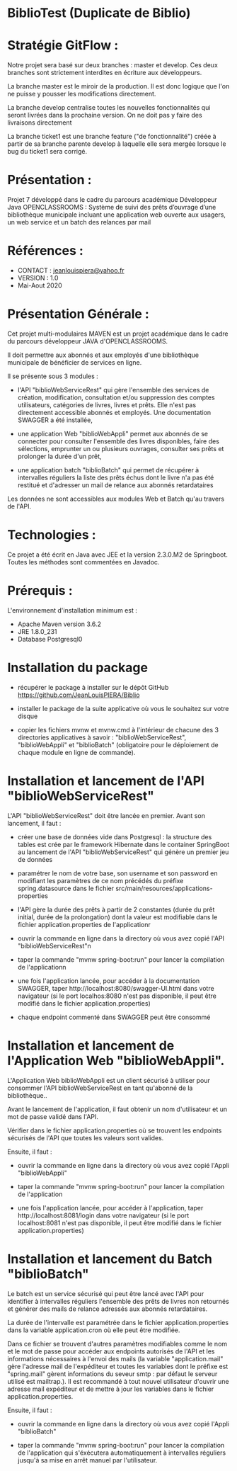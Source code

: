 
# BiblioTest (Duplicate de Biblio)

# Stratégie GitFlow :

Notre projet sera basé sur deux branches : master et develop. Ces deux branches sont strictement interdites en écriture aux développeurs.

La branche master est le miroir de la production. Il est donc logique que l'on ne puisse y pousser les modifications directement.

La branche develop centralise toutes les nouvelles fonctionnalités qui seront livrées dans la prochaine version. On ne doit pas y faire des livraisons directement

La branche ticket1 est une branche feature ("de fonctionnalité") créée à partir de sa branche parente develop à laquelle elle sera mergée lorsque le bug du ticket1 sera corrigé.  

# Présentation :

Projet 7 développé dans le cadre du parcours académique Développeur Java OPENCLASSROOMS : Système de suivi des prêts d’ouvrage d’une bibliothèque municipale incluant une application web ouverte aux usagers, un web service et un batch des relances par mail 

# Références :

- CONTACT : jeanlouispiera@yahoo.fr
- VERSION : 1.0
- Mai-Aout 2020

# Présentation Générale :

Cet projet multi-modulaires MAVEN est un projet académique dans le cadre du parcours développeur JAVA d'OPENCLASSROOMS.

Il doit permettre aux abonnés et aux employés d'une bibliothèque municipale de bénéficier de services en ligne.

Il se présente sous 3 modules :

- l'API "biblioWebServiceRest" qui gère l'ensemble des services de création, modification, consultation et/ou suppression des comptes utilisateurs, catégories de livres, livres et prêts. Elle n'est pas directement accessible abonnés et employés. Une documentation SWAGGER a été installée,

- une application Web "biblioWebAppli" permet aux abonnés de se connecter pour consulter l'ensemble des livres disponibles, faire des sélections, emprunter un ou plusieurs ouvrages, consulter ses prêts et prolonger la durée d'un prêt,

- une application batch "biblioBatch" qui permet de récupérer à intervalles réguliers la liste des prêts échus dont le livre n'a pas été restitué et d'adresser un mail de relance aux abonnés retardataires
 	
Les données ne sont accessibles aux modules Web et Batch qu'au travers de l'API.
 

# Technologies : 
Ce projet a été écrit en Java avec JEE et la version 2.3.0.M2 de Springboot. Toutes les méthodes sont commentées en Javadoc.

# Prérequis : 
L'environnement d'installation minimum est :
- Apache Maven version 3.6.2
- JRE 1.8.0_231
- Database Postgresql0

# Installation du package

- récupérer le package à installer sur le dépôt GitHub https://github.com/JeanLouisPIERA/Biblio

- installer le package de la suite applicative où vous le souhaitez sur votre disque 

- copier les fichiers mvnw et mvnw.cmd à l'intérieur de chacune des 3 directories applicatives à savoir : "biblioWebServiceRest", "biblioWebAppli" et "biblioBatch" (obligatoire pour le déploiement de chaque module en ligne de commande).


# Installation et lancement de l'API "biblioWebServiceRest"
 
L'API "biblioWebServiceRest" doit être lancée en premier. Avant son lancement, il faut :

- créer une base de données vide dans Postgresql : la structure des tables est crée par le framework Hibernate dans le container SpringBoot au lancement de l'API "biblioWebServiceRest" qui génère un premier jeu de données

- paramétrer le nom de votre base, son username et son password en modifiant les paramètres de ce nom précédés du préfixe spring.datasource dans le fichier src/main/resources/applications-properties

- l'API gère la durée des prêts à partir de 2 constantes (durée du prêt initial, durée de la prolongation) dont la valeur est modifiable dans le fichier application.properties de l'applicationr
- ouvrir la commande en ligne dans la directory où vous avez copié l'API "biblioWebServiceRest"n
- taper la commande "mvnw spring-boot:run" pour lancer la compilation de l'applicationn
- une fois l'application lancée, pour accéder à la documentation SWAGGER, taper http://localhost:8080/swagger-UI.html dans votre navigateur (si le port localhos:8080 n'est pas disponible, il peut être modifié dans le fichier application.properties)

- chaque endpoint commenté dans SWAGGER peut être consommé


# Installation et lancement de l'Application Web "biblioWebAppli".
L'Application Web biblioWebAppli est un client sécurisé à utiliser pour consommer l'API biblioWebServiceRest en tant qu'abonné de la bibliothèque..

Avant le lancement de l'application, il faut obtenir un nom d'utilisateur et un mot de passe validé dans l'API.

Vérifier dans le fichier application.properties où se trouvent les endpoints sécurisés de l'API que toutes les valeurs sont valides.

Ensuite, il faut :

- ouvrir la commande en ligne dans la directory où vous avez copié l'Appli "biblioWebAppli"

- taper la commande "mvnw spring-boot:run" pour lancer la compilation de l'application

- une fois l'application lancée, pour accéder à l'application, taper http://localhost:8081/login dans votre navigateur (si le port localhost:8081 n'est pas disponible, il peut être modifié dans le fichier application.properties)


# Installation et lancement du Batch "biblioBatch"

Le batch est un service sécurisé qui peut être lancé avec l'API pour identifier à intervalles réguliers l'ensemble des prêts de livres non retournés et générer des mails de relance adressés aux abonnés retardataires.

La durée de l'intervalle est paramétrée dans le fichier application.properties dans la variable application.cron où elle peut être modifiée.

Dans ce fichier se trouvent d'autres paramètres modifiables comme le nom et le mot de passe pour accéder aux endpoints autorisés de l'API et les informations nécessaires à l'envoi des mails (la variable "application.mail" gère l'adresse mail de l'expéditeur et toutes les variables dont le préfixe est "spring.mail" gèrent informations du seveur smtp : par défaut le serveur utilisé est mailtrap.). Il est recommandé à tout nouvel utilisateur d'ouvrir une adresse mail expéditeur et de mettre à jour les variables dans le fichier application.properties.

Ensuite, il faut :

- ouvrir la commande en ligne dans la directory où vous avez copié l'Appli "biblioBatch"

- taper la commande "mvnw spring-boot:run" pour lancer la compilation de l'application qui s'éxécutera automatiquement à intervalles réguliers jusqu'à sa mise en arrêt manuel par l'utilisateur. 













